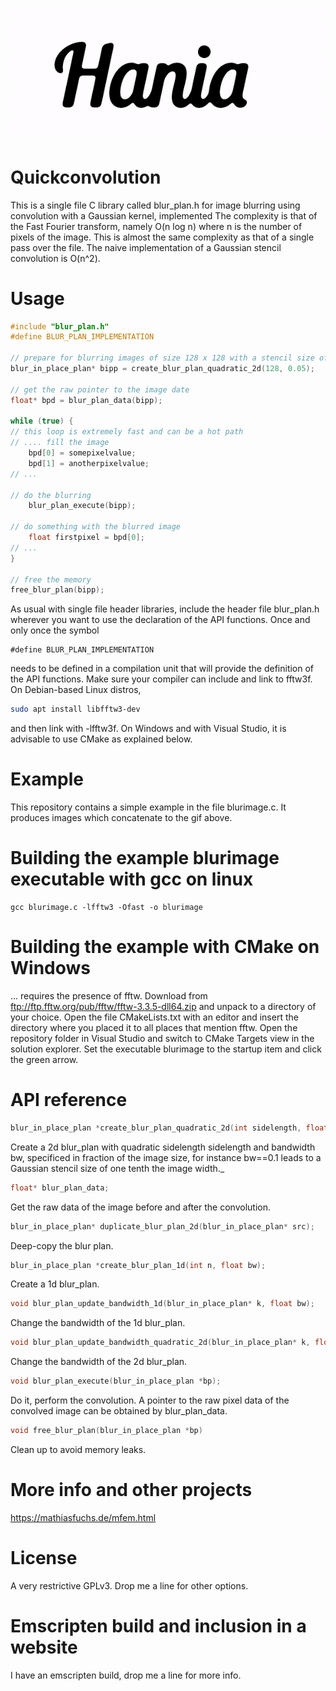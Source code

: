 
![Blurring and thresholding for image processing](hania.gif)

# Quickconvolution
This is a single file C library called blur_plan.h for image blurring using convolution with a Gaussian kernel, implemented 
The complexity is that of the Fast Fourier transform, namely O(n log n) where n is the number of pixels of the image.
This is almost the same complexity as that of a single pass over the file.
The naive implementation of a Gaussian stencil convolution is O(n^2).

# Usage
```C
#include "blur_plan.h"
#define BLUR_PLAN_IMPLEMENTATION

// prepare for blurring images of size 128 x 128 with a stencil size of 5%, takes a little time to warm up
blur_in_place_plan* bipp = create_blur_plan_quadratic_2d(128, 0.05);

// get the raw pointer to the image date
float* bpd = blur_plan_data(bipp);

while (true) {
// this loop is extremely fast and can be a hot path
// .... fill the image
	bpd[0] = somepixelvalue;
    bpd[1] = anotherpixelvalue;
// ...

// do the blurring
	blur_plan_execute(bipp);

// do something with the blurred image
    float firstpixel = bpd[0];
// ...
}

// free the memory
free_blur_plan(bipp);
```

As usual with single file header libraries, include the header file blur_plan.h wherever you want to use the declaration of the API functions. Once and only once the symbol
```
#define BLUR_PLAN_IMPLEMENTATION
```
needs to be defined in a compilation unit that will provide the definition of the API functions.
Make sure your compiler can include and link to fftw3f. On Debian-based Linux distros,
```bash
sudo apt install libfftw3-dev
```
and then link with -lfftw3f.
On Windows and with Visual Studio, it is advisable to use CMake as explained below.

# Example 
This repository contains a simple example in the file blurimage.c. It produces images which concatenate to the gif above.

# Building the example blurimage executable with gcc on  linux
```
gcc blurimage.c -lfftw3 -Ofast -o blurimage
```

# Building the example with CMake on Windows
... requires the presence of fftw. Download from ftp://ftp.fftw.org/pub/fftw/fftw-3.3.5-dll64.zip and unpack to a directory of your choice. Open the file CMakeLists.txt with an editor and insert the directory where you placed it to all places that mention fftw.
Open the repository folder in Visual Studio and switch to CMake Targets view in the solution explorer. Set the executable blurimage to the startup item and click the green arrow.

# API reference 
```C
blur_in_place_plan *create_blur_plan_quadratic_2d(int sidelength, float bw);
```
Create a 2d blur_plan with quadratic sidelength sidelength and bandwidth bw, specificed in fraction of the image size, for instance bw==0.1 leads to a Gaussian stencil size of one tenth the image width._

```C
float* blur_plan_data;
```
Get the raw data of the image before and after the convolution.

```C
blur_in_place_plan* duplicate_blur_plan_2d(blur_in_place_plan* src);
```
Deep-copy the blur plan.

```C
blur_in_place_plan *create_blur_plan_1d(int n, float bw);
```
Create a 1d blur_plan.

```C
void blur_plan_update_bandwidth_1d(blur_in_place_plan* k, float bw);
```
Change the bandwidth of the 1d blur_plan.

```C
void blur_plan_update_bandwidth_quadratic_2d(blur_in_place_plan* k, float bw);
```
Change the bandwidth of the 2d blur_plan.

```C
void blur_plan_execute(blur_in_place_plan *bp);
```
Do it, perform the convolution. A pointer to the raw pixel data of the convolved image can be obtained by blur_plan_data.

```C
void free_blur_plan(blur_in_place_plan *bp)
```
Clean up to avoid memory leaks.

# More info and other projects
https://mathiasfuchs.de/mfem.html

# License
A very restrictive GPLv3. Drop me a line for other options.

# Emscripten build and inclusion in a website
I have an emscripten build, drop me a line for more info.